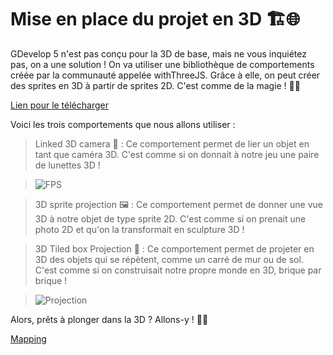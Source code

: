 
# Mise en place du projet en 3D 🏗️🌐

GDevelop 5 n'est pas conçu pour la 3D de base, mais ne vous inquiétez pas, on a une solution ! On va utiliser une bibliothèque de comportements créée par la communauté appelée withThreeJS. Grâce à elle, on peut créer des sprites en 3D à partir de sprites 2D. C'est comme de la magie ! 🎩✨

[Lien pour le télécharger](https://pandako.itch.io/with-threejs-extension-for-gdevelop)


Voici les trois comportements que nous allons utiliser :

>Linked 3D camera 🎥 : Ce comportement permet de lier un objet en tant que caméra 3D. C'est comme si on donnait à notre jeu une paire de lunettes 3D !

>![FPS](Images/Number-person_views.png)

>3D sprite projection 🖼️ : Ce comportement permet de donner une vue 3D à notre objet de type sprite 2D. C'est comme si on prenait une photo 2D et qu'on la transformait en sculpture 3D !

>3D Tiled box Projection 🧱 : Ce comportement permet de projeter en 3D des objets qui se répètent, comme un carré de mur ou de sol. C'est comme si on construisait notre propre monde en 3D, brique par brique !

>![Projection](Images/img_37.png)



Alors, prêts à plonger dans la 3D ? Allons-y ! 🚀🎉

[Mapping](https://github.com/g404-code-gaming/DoomLike_CodeGaming/blob/main/Création-Du-Jeu/02_Mapping.md)
